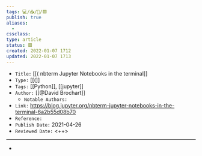 ```yaml
---
tags: 💻️/📥️/📰️/🟥️
publish: true
aliases:
  - 
cssclass: 
type: article
status: 🟥️
created: 2022-01-07 1712
updated: 2022-01-07 1713
---
```


- `Title:` [[( nbterm Jupyter Notebooks in the terminal]]
- `Type:` [[(]]
- `Tags:` [[Python]], [[jupyter]]
- `Author:` [[@David Brochart]]
	- `Notable Authors:` 
- `Link:` <https://blog.jupyter.org/nbterm-jupyter-notebooks-in-the-terminal-6a2b55d08b70>
- `Reference:` 
- `Publish Date:` 2021-04-26
- `Reviewed Date:` <++>

---

- 

